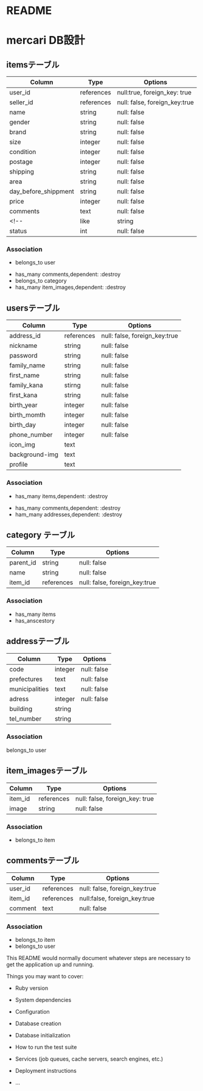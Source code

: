 # README

# mercari DB設計
## itemsテーブル
|Column|Type|Options|
|------|----|-------|
|user_id|references|null:true, foreign_key: true|
|seller_id|references|null: false, foreign_key:true|
|name|string|null: false|
|gender|string|null: false|
|brand|string|null: false|
|size|integer|null: false|
|condition|integer|null: false|
|postage|integer|null: false|
|shipping|string|null: false|
|area|string|null: false|
|day_before_shippment|string|null: false|
|price|integer|null: false|
|comments|text|null: false|
<!-- |like|string|null: false| -->
|status|int|null: false|

### Association
- belongs_to user
<!-- - has_many likes,dependent: :destroy -->
- has_many comments,dependent: :destroy
- belongs_to category
- has_many item_images,dependent: :destroy

## usersテーブル
|Column|Type|Options|
|------|----|-------|
|address_id|references|null: false, foreign_key:true|
|nickname|string|null: false|
|password|string|null: false|
|family_name|string|null: false|
|first_name|string|null: false|
|family_kana|stirng|null: false|
|first_kana|string|null: false|
|birth_year|integer|null: false|
|birth_momth|integer|null: false|
|birth_day|integer|null: false|
|phone_number|integer|null: false|
|icon_img|text|
|background-img|text||
|profile|text||

### Association
- has_many items,dependent: :destroy
<!-- - has_many evaluations,dependent: :destroy -->
- has_many comments,dependent: :destroy
- ham_many addresses,dependent: :destroy
<!-- - has_many likes,dependent: :destroy -->

## category テーブル
|Column|Type|Options|
|------|----|-------|
|parent_id|string|null: false|
|name|string|null: false|
|item_id|references|null: false, foreign_key:true|

### Association
- has_many items
- has_anscestory


## addressテーブル
|Column|Type|Options|
|------|----|-------|
|code|integer|null: false|
|prefectures|text|null: false|
|municipalities|text|null: false|
|adress|integer|null: false|
|building|string||
|tel_number|string||

### Association
belongs_to user


## item_imagesテーブル
|Column|Type|Options|
|------|----|-------|
|item_id|references|null: false, foreign_key: true|
|image|string|null: false|

### Association
- belongs_to item

## commentsテーブル
|Column|Type|Options|
|------|----|-------|
|user_id|references|null: false, foreign_key:true|
|item_id|references|null:false, foreign_key:true|
|comment|text|null: false|

### Association
- belongs_to item
- belongs_to user


<!-- ## likes テーブル
|Column|Type|Options|
|------|----|-------|
|user_id|references|null:false, foreign_key:true|
|item_id|references|null:false, foreign_key:true|

### Association
- belongs_to item -->

<!-- ## evalutions テーブル
|Column|Type|Options|
|------|----|-------|
|seller_id|references|null:false, foreign_key:true|
|user_id|references|null:false, foreign_key:true|
|smile|integer|null: false|
|comment|text||

### Association
- belongs_to user
- belongs_to seller -->


This README would normally document whatever steps are necessary to get the
application up and running.

Things you may want to cover:

* Ruby version

* System dependencies

* Configuration

* Database creation

* Database initialization

* How to run the test suite

* Services (job queues, cache servers, search engines, etc.)

* Deployment instructions

* ...